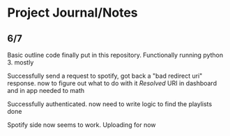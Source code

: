 # Project Journal/Notes

## 6/7

Basic outline code finally put in this repository. Functionally running python 3. mostly

Successfully send a request to spotify, got back a "bad redirect uri" response. now to figure out what to do with it
*Resolved* URI in dashboard and in app needed to math

Successfully authenticated. now need to write logic to find the playlists
done

Spotify side now seems to work. Uploading for now